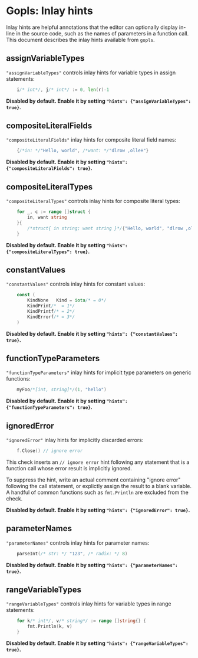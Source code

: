 # Gopls: Inlay hints

Inlay hints are helpful annotations that the editor can optionally
display in-line in the source code, such as the names of parameters in
a function call. This document describes the inlay hints available
from `gopls`.

<!-- This portion is generated by doc/generate from golang.AllInlayHints. -->
<!-- BEGIN Hints: DO NOT MANUALLY EDIT THIS SECTION -->
## **assignVariableTypes**

`"assignVariableTypes"` controls inlay hints for variable types in assign statements:
```go
	i/* int*/, j/* int*/ := 0, len(r)-1
```


**Disabled by default. Enable it by setting `"hints": {"assignVariableTypes": true}`.**

## **compositeLiteralFields**

`"compositeLiteralFields"` inlay hints for composite literal field names:
```go
	{/*in: */"Hello, world", /*want: */"dlrow ,olleH"}
```


**Disabled by default. Enable it by setting `"hints": {"compositeLiteralFields": true}`.**

## **compositeLiteralTypes**

`"compositeLiteralTypes"` controls inlay hints for composite literal types:
```go
	for _, c := range []struct {
		in, want string
	}{
		/*struct{ in string; want string }*/{"Hello, world", "dlrow ,olleH"},
	}
```


**Disabled by default. Enable it by setting `"hints": {"compositeLiteralTypes": true}`.**

## **constantValues**

`"constantValues"` controls inlay hints for constant values:
```go
	const (
		KindNone   Kind = iota/* = 0*/
		KindPrint/*  = 1*/
		KindPrintf/* = 2*/
		KindErrorf/* = 3*/
	)
```


**Disabled by default. Enable it by setting `"hints": {"constantValues": true}`.**

## **functionTypeParameters**

`"functionTypeParameters"` inlay hints for implicit type parameters on generic functions:
```go
	myFoo/*[int, string]*/(1, "hello")
```


**Disabled by default. Enable it by setting `"hints": {"functionTypeParameters": true}`.**

## **ignoredError**

`"ignoredError"` inlay hints for implicitly discarded errors:
```go
	f.Close() // ignore error
```
This check inserts an `// ignore error` hint following any
statement that is a function call whose error result is
implicitly ignored.

To suppress the hint, write an actual comment containing
"ignore error" following the call statement, or explictly
assign the result to a blank variable. A handful of common
functions such as `fmt.Println` are excluded from the
check.


**Disabled by default. Enable it by setting `"hints": {"ignoredError": true}`.**

## **parameterNames**

`"parameterNames"` controls inlay hints for parameter names:
```go
	parseInt(/* str: */ "123", /* radix: */ 8)
```


**Disabled by default. Enable it by setting `"hints": {"parameterNames": true}`.**

## **rangeVariableTypes**

`"rangeVariableTypes"` controls inlay hints for variable types in range statements:
```go
	for k/* int*/, v/* string*/ := range []string{} {
		fmt.Println(k, v)
	}
```


**Disabled by default. Enable it by setting `"hints": {"rangeVariableTypes": true}`.**

<!-- END Hints: DO NOT MANUALLY EDIT THIS SECTION -->
